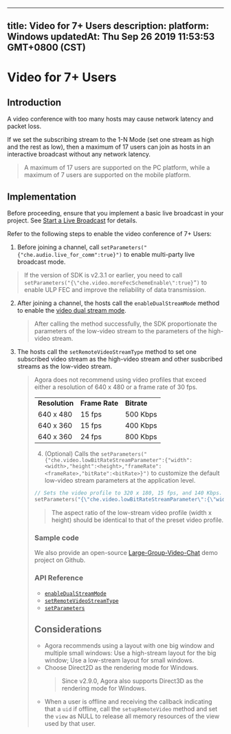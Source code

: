 
---
title: Video for 7+ Users
description: 
platform: Windows
updatedAt: Thu Sep 26 2019 11:53:53 GMT+0800 (CST)
---
# Video for 7+ Users
## Introduction
A video conference with too many hosts may cause network latency and packet loss.

If we set the subscribing stream to the 1-N Mode (set one stream as high and the rest as low), then a maximum of 17 users can join as hosts in an interactive broadcast without any network latency.

> A maximum of 17 users are supported on the PC platform, while a maximum of 7 users are supported on the mobile platform.

## Implementation

Before proceeding, ensure that you implement a basic live broadcast in your project. See [Start a Live Broadcast](../../en/Interactive%20Broadcast/start_live_windows.md) for details.

Refer to the following steps to enable the video conference of 7+ Users:
1. Before joining a channel, call  `setParameters("{"che.audio.live_for_comm":true}")` to enable multi-party live broadcast mode.

> If the version of SDK is v2.3.1 or earlier, you need to call `setParameters("{\"che.video.moreFecSchemeEnable\":true}”)` to enable ULP FEC and improve the reliability of data transmission.  

2. After joining a channel, the hosts call the `enableDualStreamMode` method to enable the [video dual stream mode](https://docs.agora.io/en/Agora%20Platform/terms?platform=All%20Platforms#a-name-dualadual-stream-mode).
	> After calling the method successfully, the SDK proportionate the parameters of the low-video stream to the parameters of the high-video stream.
	
3. The hosts call the `setRemoteVideoStreamType` method to set one subscribed video stream as the high-video stream and other susbcribed streams as the low-video stream.
	> Agora does not recommend using video profiles that exceed either a resolution of 640 x 480 or a frame rate of 30 fps.
	> <table>
<colgroup>
<col/>
<col/>
<col/>
</colgroup>
<tbody>
<tr><td><strong>Resolution</strong></td>
<td><strong>Frame Rate</strong></td>
<td><strong>Bitrate</strong></td>
</tr>
<tr><td>640 x 480</td>
<td>15 fps</td>
<td>500 Kbps</td>
</tr>
<tr><td>640 x 360</td>
<td>15 fps</td>
<td>400 Kbps</td>
</tr>
<tr><td>640 x 360</td>
<td>24 fps</td>
<td>800 Kbps</td>
</tr>
</tbody>
</table>

4. (Optional) Calls the `setParameters("{"che.video.lowBitRateStreamParameter":{"width":<width>,"height":<height>,"frameRate":<frameRate>,"bitRate":<bitRate>}")` to customize the default low-video stream parameters at the application level.
```c++
// Sets the video profile to 320 x 180, 15 fps, and 140 Kbps.
setParameters("{\"che.video.lowBitRateStreamParameter\":{\"width\":320,\"height\":180,\"frameRate\":15,\"bitRate\":140}}"；
```
> The aspect ratio of the low-stream video profile (width x height) should be identical to that of the preset video profile. 


### Sample code

We also provide an open-source [Large-Group-Video-Chat](https://github.com/AgoraIO/Advanced-Video/tree/master/Large-Group-Video-Chat) demo project on Github.

### API Reference

- [`enableDualStreamMode`](https://docs.agora.io/en/Interactive%20Broadcast/API%20Reference/cpp/classagora_1_1rtc_1_1_i_rtc_engine.html#a72846f5bf13726e7a61497e2fef65972)
- [`setRemoteVideoStreamType`](https://docs.agora.io/en/Interactive%20Broadcast/API%20Reference/cpp/classagora_1_1rtc_1_1_i_rtc_engine.html#a3929299ead74cf86ff54b182d0b9be23)
- [`setParameters`](https://docs.agora.io/en/Interactive%20Broadcast/API%20Reference/cpp/classagora_1_1rtc_1_1_i_rtc_engine_parameter.html#adde9cb68e2ef2216d7fd1976fd5f1d75)

## Considerations
- Agora recommends using a layout with one big window and multiple small windows: Use a high-stream layout for the big window; Use a low-stream layout for small windows.
- Choose Direct2D as the rendering mode for Windows.
	> Since v2.9.0, Agora also supports Direct3D as the rendering mode for Windows.
- When a user is offline and receiving the callback indicating that a `uid` if offline, call the `setupRemoteVideo` method and set the `view` as NULL to release all memory resources of the view used by that user. 
